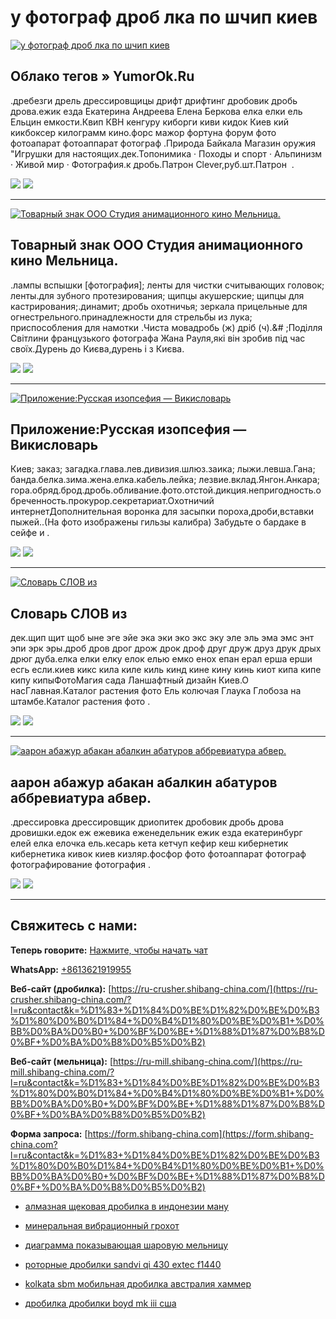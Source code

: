 # у фотограф дроб лка по шчип киев

<a href="https://swt.shibang-china.com/?l=ru&img&k=%D1%83+%D1%84%D0%BE%D1%82%D0%BE%D0%B3%D1%80%D0%B0%D1%84+%D0%B4%D1%80%D0%BE%D0%B1+%D0%BB%D0%BA%D0%B0+%D0%BF%D0%BE+%D1%88%D1%87%D0%B8%D0%BF+%D0%BA%D0%B8%D0%B5%D0%B2" target="_blank">![у фотограф дроб лка по шчип киев](http://static.shibang-china.com/all-800x300/130.jpg)</a>

## Облако тегов » YumorOk.Ru
.дребезги дрель дрессировщицы дрифт дрифтинг дробовик дробь дрова.ежик езда Екатерина Андреева Елена Беркова елка елки ель Ельцин емкости.Квип КВН кенгуру киборги киви кидок Киев кий кикбоксер килограмм кино.форс мажор фортуна форум фото фотоапарат фотоаппарат фотограф&nbsp;.Природа Байкала Магазин оружия &quot;Игрушки для настоящих.дек.Топонимика &middot; Походы и спорт &middot; Альпинизм &middot; Живой мир &middot; Фотография.к дробь.Патрон Clever,руб.шт.Патрон &nbsp;.


<a href="https://whatsapp.shibangsoft.com/WhatsApp.php" target="_blank" title="WhatsApp">![](http://static.shibang-china.com/icon/whatsapp.png)</a> <a href="https://swt.shibang-china.com/?l=ru&icon&k=%D1%83+%D1%84%D0%BE%D1%82%D0%BE%D0%B3%D1%80%D0%B0%D1%84+%D0%B4%D1%80%D0%BE%D0%B1+%D0%BB%D0%BA%D0%B0+%D0%BF%D0%BE+%D1%88%D1%87%D0%B8%D0%BF+%D0%BA%D0%B8%D0%B5%D0%B2" target="_blank">![](http://static.shibang-china.com/icon/chat-ru.png)</a>

---

<a href="https://swt.shibang-china.com/?l=ru&img&k=%D1%83+%D1%84%D0%BE%D1%82%D0%BE%D0%B3%D1%80%D0%B0%D1%84+%D0%B4%D1%80%D0%BE%D0%B1+%D0%BB%D0%BA%D0%B0+%D0%BF%D0%BE+%D1%88%D1%87%D0%B8%D0%BF+%D0%BA%D0%B8%D0%B5%D0%B2" target="_blank">![Товарный знак ООО Студия анимационного кино Мельница.](http://static.shibang-china.com/all-800x300/63.jpg)</a>

## Товарный знак ООО Студия анимационного кино Мельница.
.лампы вспышки [фотография]; ленты для чистки считывающих головок; ленты.для зубного протезирования; щипцы акушерские; щипцы для кастрирования;.динамит; дробь охотничья; зеркала прицельные для огнестрельного.принадлежности для стрельбы из лука; приспособления для намотки&nbsp;.Чиста мовадробь (ж) дріб (ч).&# ;Поділля Cвітлини французького фотографа Жана Рауля,які він зробив під час своїх.Дурень до Києва,дурень і з Києва.


<a href="https://whatsapp.shibangsoft.com/WhatsApp.php" target="_blank" title="WhatsApp">![](http://static.shibang-china.com/icon/whatsapp.png)</a> <a href="https://swt.shibang-china.com/?l=ru&icon&k=%D1%83+%D1%84%D0%BE%D1%82%D0%BE%D0%B3%D1%80%D0%B0%D1%84+%D0%B4%D1%80%D0%BE%D0%B1+%D0%BB%D0%BA%D0%B0+%D0%BF%D0%BE+%D1%88%D1%87%D0%B8%D0%BF+%D0%BA%D0%B8%D0%B5%D0%B2" target="_blank">![](http://static.shibang-china.com/icon/chat-ru.png)</a>

---

<a href="https://swt.shibang-china.com/?l=ru&img&k=%D1%83+%D1%84%D0%BE%D1%82%D0%BE%D0%B3%D1%80%D0%B0%D1%84+%D0%B4%D1%80%D0%BE%D0%B1+%D0%BB%D0%BA%D0%B0+%D0%BF%D0%BE+%D1%88%D1%87%D0%B8%D0%BF+%D0%BA%D0%B8%D0%B5%D0%B2" target="_blank">![Приложение:Русская изопсефия — Викисловарь](http://static.shibang-china.com/all-800x300/270.jpg)</a>

## Приложение:Русская изопсефия — Викисловарь
Киев; заказ; загадка.глава.лев.дивизия.шлюз.заика; лыжи.левша.Гана; банда.белка.зима.жена.елка.кабель.лейка; лезвие.вклад.Янгон.Анкара; гора.обряд.брод.дробь.обливание.фото.отстой.дикция.непригодность.обреченность.прокурор.секретариат.Охотничий интернетДополнительная воронка для засыпки пороха,дроби,вставки пыжей..(На фото изображены гильзы калибра) Забудьте о бардаке в сейфе и&nbsp;.


<a href="https://whatsapp.shibangsoft.com/WhatsApp.php" target="_blank" title="WhatsApp">![](http://static.shibang-china.com/icon/whatsapp.png)</a> <a href="https://swt.shibang-china.com/?l=ru&icon&k=%D1%83+%D1%84%D0%BE%D1%82%D0%BE%D0%B3%D1%80%D0%B0%D1%84+%D0%B4%D1%80%D0%BE%D0%B1+%D0%BB%D0%BA%D0%B0+%D0%BF%D0%BE+%D1%88%D1%87%D0%B8%D0%BF+%D0%BA%D0%B8%D0%B5%D0%B2" target="_blank">![](http://static.shibang-china.com/icon/chat-ru.png)</a>

---

<a href="https://swt.shibang-china.com/?l=ru&img&k=%D1%83+%D1%84%D0%BE%D1%82%D0%BE%D0%B3%D1%80%D0%B0%D1%84+%D0%B4%D1%80%D0%BE%D0%B1+%D0%BB%D0%BA%D0%B0+%D0%BF%D0%BE+%D1%88%D1%87%D0%B8%D0%BF+%D0%BA%D0%B8%D0%B5%D0%B2" target="_blank">![Словарь СЛОВ из](http://static.shibang-china.com/all-800x300/1308.jpg)</a>

## Словарь СЛОВ из
дек.щип щит щоб ыне эге эйе эка эки эко экс эку эле эль эма эмс энт эпи эрк эры.дроб дров дрог дрож дрок дроф друг друж друз друк дрых дрюг дуба.елка елки елку елок елью емко енох епан ерал ерша ерши есгь если.киев кикс кила киле киль кинд кине кину кинь киот кипа кипе кипу кипыФотоМагия сада Ланшафтный дизайн Киев.О насГлавная.Каталог растения фото Ель колючая Глаука Глобоза на штамбе.Каталог растения фото&nbsp;.


<a href="https://whatsapp.shibangsoft.com/WhatsApp.php" target="_blank" title="WhatsApp">![](http://static.shibang-china.com/icon/whatsapp.png)</a> <a href="https://swt.shibang-china.com/?l=ru&icon&k=%D1%83+%D1%84%D0%BE%D1%82%D0%BE%D0%B3%D1%80%D0%B0%D1%84+%D0%B4%D1%80%D0%BE%D0%B1+%D0%BB%D0%BA%D0%B0+%D0%BF%D0%BE+%D1%88%D1%87%D0%B8%D0%BF+%D0%BA%D0%B8%D0%B5%D0%B2" target="_blank">![](http://static.shibang-china.com/icon/chat-ru.png)</a>

---

<a href="https://swt.shibang-china.com/?l=ru&img&k=%D1%83+%D1%84%D0%BE%D1%82%D0%BE%D0%B3%D1%80%D0%B0%D1%84+%D0%B4%D1%80%D0%BE%D0%B1+%D0%BB%D0%BA%D0%B0+%D0%BF%D0%BE+%D1%88%D1%87%D0%B8%D0%BF+%D0%BA%D0%B8%D0%B5%D0%B2" target="_blank">![аарон абажур абакан абалкин абатуров аббревиатура абвер.](http://static.shibang-china.com/all-800x300/1390.jpg)</a>

## аарон абажур абакан абалкин абатуров аббревиатура абвер.
.дрессировка дрессировщик дриопитек дробовик дробь дрова дровишки.едок еж ежевика еженедельник ежик езда екатеринбург елей елка елочка ель.кесарь кета кетчуп кефир кеш кибернетик кибернетика кивок киев кизляр.фосфор фото фотоаппарат фотограф фотографирование фотография&nbsp;.

<a href="https://whatsapp.shibangsoft.com/WhatsApp.php" target="_blank" title="WhatsApp">![](http://static.shibang-china.com/icon/whatsapp.png)</a> <a href="https://swt.shibang-china.com/?l=ru&icon&k=%D1%83+%D1%84%D0%BE%D1%82%D0%BE%D0%B3%D1%80%D0%B0%D1%84+%D0%B4%D1%80%D0%BE%D0%B1+%D0%BB%D0%BA%D0%B0+%D0%BF%D0%BE+%D1%88%D1%87%D0%B8%D0%BF+%D0%BA%D0%B8%D0%B5%D0%B2" target="_blank">![](http://static.shibang-china.com/icon/chat-ru.png)</a>

---
## Свяжитесь с нами:

**Теперь говорите:** [Нажмите, чтобы начать чат](https://swt.shibang-china.com?l=ru&contact&k=%D1%83+%D1%84%D0%BE%D1%82%D0%BE%D0%B3%D1%80%D0%B0%D1%84+%D0%B4%D1%80%D0%BE%D0%B1+%D0%BB%D0%BA%D0%B0+%D0%BF%D0%BE+%D1%88%D1%87%D0%B8%D0%BF+%D0%BA%D0%B8%D0%B5%D0%B2)

**WhatsApp:**  [+8613621919955](https://whatsapp.shibangsoft.com/WhatsApp.php)

**Веб-сайт (дробилка):** [https://ru-crusher.shibang-china.com/](https://ru-crusher.shibang-china.com/?l=ru&contact&k=%D1%83+%D1%84%D0%BE%D1%82%D0%BE%D0%B3%D1%80%D0%B0%D1%84+%D0%B4%D1%80%D0%BE%D0%B1+%D0%BB%D0%BA%D0%B0+%D0%BF%D0%BE+%D1%88%D1%87%D0%B8%D0%BF+%D0%BA%D0%B8%D0%B5%D0%B2)

**Веб-сайт (мельница):** [https://ru-mill.shibang-china.com/](https://ru-mill.shibang-china.com/?l=ru&contact&k=%D1%83+%D1%84%D0%BE%D1%82%D0%BE%D0%B3%D1%80%D0%B0%D1%84+%D0%B4%D1%80%D0%BE%D0%B1+%D0%BB%D0%BA%D0%B0+%D0%BF%D0%BE+%D1%88%D1%87%D0%B8%D0%BF+%D0%BA%D0%B8%D0%B5%D0%B2)

**Форма запроса:** [https://form.shibang-china.com](https://form.shibang-china.com?l=ru&contact&k=%D1%83+%D1%84%D0%BE%D1%82%D0%BE%D0%B3%D1%80%D0%B0%D1%84+%D0%B4%D1%80%D0%BE%D0%B1+%D0%BB%D0%BA%D0%B0+%D0%BF%D0%BE+%D1%88%D1%87%D0%B8%D0%BF+%D0%BA%D0%B8%D0%B5%D0%B2)

* [алмазная щековая дробилка в индонезии ману](../119/%D0%B0%D0%BB%D0%BC%D0%B0%D0%B7%D0%BD%D0%B0%D1%8F%20%D1%89%D0%B5%D0%BA%D0%BE%D0%B2%D0%B0%D1%8F%20%D0%B4%D1%80%D0%BE%D0%B1%D0%B8%D0%BB%D0%BA%D0%B0%20%D0%B2%20%D0%B8%D0%BD%D0%B4%D0%BE%D0%BD%D0%B5%D0%B7%D0%B8%D0%B8%20%D0%BC%D0%B0%D0%BD%D1%83.md)

* [минеральная вибрационный грохот](../107/%D0%BC%D0%B8%D0%BD%D0%B5%D1%80%D0%B0%D0%BB%D1%8C%D0%BD%D0%B0%D1%8F%20%D0%B2%D0%B8%D0%B1%D1%80%D0%B0%D1%86%D0%B8%D0%BE%D0%BD%D0%BD%D1%8B%D0%B9%20%D0%B3%D1%80%D0%BE%D1%85%D0%BE%D1%82.md)

* [диаграмма показывающая шаровую мельницу](../118/%D0%B4%D0%B8%D0%B0%D0%B3%D1%80%D0%B0%D0%BC%D0%BC%D0%B0%20%D0%BF%D0%BE%D0%BA%D0%B0%D0%B7%D1%8B%D0%B2%D0%B0%D1%8E%D1%89%D0%B0%D1%8F%20%D1%88%D0%B0%D1%80%D0%BE%D0%B2%D1%83%D1%8E%20%D0%BC%D0%B5%D0%BB%D1%8C%D0%BD%D0%B8%D1%86%D1%83.md)

* [роторные дробилки sandvi qi 430 extec f1440](../106/%D1%80%D0%BE%D1%82%D0%BE%D1%80%D0%BD%D1%8B%D0%B5%20%D0%B4%D1%80%D0%BE%D0%B1%D0%B8%D0%BB%D0%BA%D0%B8%20sandvi%20qi%20430%20extec%20f1440.md)

* [kolkata sbm мобильная дробилка австралия хаммер](../119/kolkata%20sbm%20%D0%BC%D0%BE%D0%B1%D0%B8%D0%BB%D1%8C%D0%BD%D0%B0%D1%8F%20%D0%B4%D1%80%D0%BE%D0%B1%D0%B8%D0%BB%D0%BA%D0%B0%20%D0%B0%D0%B2%D1%81%D1%82%D1%80%D0%B0%D0%BB%D0%B8%D1%8F%20%D1%85%D0%B0%D0%BC%D0%BC%D0%B5%D1%80.md)

* [дробилка дробилки boyd mk iii сша](../118/%D0%B4%D1%80%D0%BE%D0%B1%D0%B8%D0%BB%D0%BA%D0%B0%20%D0%B4%D1%80%D0%BE%D0%B1%D0%B8%D0%BB%D0%BA%D0%B8%20boyd%20mk%20iii%20%D1%81%D1%88%D0%B0.md)